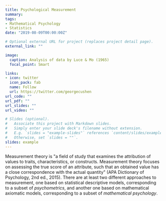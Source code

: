 ```yaml
---
title: Psychological Measurement
summary:
tags:
- Mathematical Psychology
- Statistics
date: "2019-08-09T00:00:00Z"

# Optional external URL for project (replaces project detail page).
external_link: ""

image:
  caption: Analysis of data by Luce & Mo (1965)
  focal_point: Smart

links:
- icon: twitter
  icon_pack: fab
  name: Follow
  url: https://twitter.com/georgecushen
url_code: ""
url_pdf: ""
url_slides: ""
url_video: ""

# Slides (optional).
#   Associate this project with Markdown slides.
#   Simply enter your slide deck's filename without extension.
#   E.g. `slides = "example-slides"` references `content/slides/example-slides.md`.
#   Otherwise, set `slides = ""`.
slides: example
---
```


Measurement theory is "a field of study that examines the attribution of values to traits, characteristics, or constructs. Measurement theory focuses on assessing the true score of an attribute, such that an obtained value has a close correspondence with the actual quantity" (APA Dictionary of Psychology, 2nd ed., 2015). There are at least two different approaches to measurement, one based on statistical descriptive models, corresponding to a subset of *psychometrics*, and another one based on mathematical axiomatic models, corresponding to a subset of *mathematical psychology*. 
